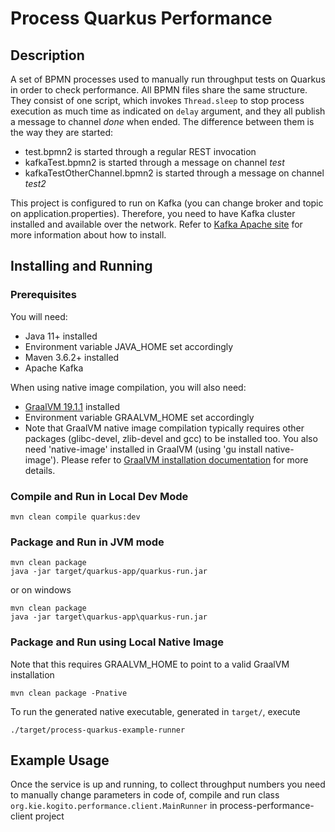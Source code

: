 # Process Quarkus Performance

## Description

A set of BPMN processes used to manually run throughput tests on Quarkus in order to check performance.
All BPMN files share the same structure. They consist of one script, which invokes ``Thread.sleep`` to stop process execution as much time as indicated on ``delay`` argument, and they all publish a message 
to channel  _done_  when ended. 
The difference between them is the way they are started: 
* test.bpmn2 is started through a regular REST invocation
* kafkaTest.bpmn2 is started through a message on channel  _test_
* kafkaTestOtherChannel.bpmn2 is started through a message on channel  _test2_
 
This project is configured to run on Kafka (you can change broker and topic on application.properties). Therefore, you need to have
Kafka cluster installed and available over the network. Refer to [Kafka Apache site](https://kafka.apache.org/quickstart) for more information about how to install. 

## Installing and Running

### Prerequisites

You will need:
  - Java 11+ installed
  - Environment variable JAVA_HOME set accordingly
  - Maven 3.6.2+ installed
  - Apache Kafka 

When using native image compilation, you will also need:
  - [GraalVM 19.1.1](https://github.com/oracle/graal/releases/tag/vm-19.1.1) installed
  - Environment variable GRAALVM_HOME set accordingly
  - Note that GraalVM native image compilation typically requires other packages (glibc-devel, zlib-devel and gcc) to be installed too.  You also need 'native-image' installed in GraalVM (using 'gu install native-image'). Please refer to [GraalVM installation documentation](https://www.graalvm.org/docs/reference-manual/aot-compilation/#prerequisites) for more details.

### Compile and Run in Local Dev Mode

```
mvn clean compile quarkus:dev
```

### Package and Run in JVM mode

```
mvn clean package
java -jar target/quarkus-app/quarkus-run.jar
```

or on windows

```
mvn clean package
java -jar target\quarkus-app\quarkus-run.jar
```

### Package and Run using Local Native Image
Note that this requires GRAALVM_HOME to point to a valid GraalVM installation

```
mvn clean package -Pnative
```

To run the generated native executable, generated in `target/`, execute

```
./target/process-quarkus-example-runner
```

## Example Usage

Once the service is up and running, to collect throughput numbers you need to manually change parameters in code of, compile and  run class ```org.kie.kogito.performance.client.MainRunner``` in process-performance-client project

